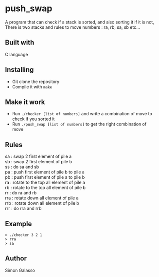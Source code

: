 # push_swap
A program that can check if a stack is sorted, and also sorting it if it is not,<br/>
There is two stacks and rules to move numbers : ra, rb, sa, sb etc...
## Built with
C language
## Installing
- Git clone the repository
- Compile it with `make`
## Make it work
- Run `./checker [list of numbers]` and write a combination of move to check if you sorted it
- Run `./push_swap [list of numbers]` to get the right combination of move
## Rules
sa  : swap 2 first element of pile a<br/>
sb  : swap 2 first element of pile b<br/>
ss  : do sa and sb<br/>
pa  : push first element of pile b to pile a<br/>
pb  : push first element of pile a to pile b<br/>
ra  : rotate to the top all element of pile a<br/>
rb  : rotate to the top all element of pile b<br/>
rr  : do ra and rb<br/>
rra : rotate down all element of pile a<br/>
rrb : rotate down all element of pile b<br/>
rrr : do rra and rrb
## Example
```
> ./checker 3 2 1
> rra
> sa
```
## Author
Simon Galasso

